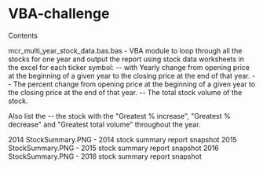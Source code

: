 # VBA-challenge

Contents

mcr_multi_year_stock_data.bas.bas - VBA module to loop through all the stocks for one year and output the report using stock data worksheets in the excel for each ticker symbol:
-- with Yearly change from opening price at the beginning of a given year to the closing price at the end of that year.
-- The percent change from opening price at the beginning of a given year to the closing price at the end of that year.
-- The total stock volume of the stock.

Also list the 
-- the stock with the "Greatest % increase", "Greatest % decrease" and "Greatest total volume" throughout the year.

2014 StockSummary.PNG - 2014 stock summary report snapshot
2015 StockSummary.PNG - 2015 stock summary report snapshot
2016 StockSummary.PNG - 2016 stock summary report snapshot
